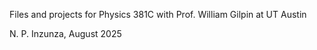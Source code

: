 Files and projects for Physics 381C with Prof. William Gilpin at UT Austin

N. P. Inzunza, August 2025
